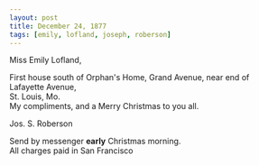 ```yaml
---
layout: post
title: December 24, 1877
tags: [emily, lofland, joseph, roberson]
---
```

Miss Emily Lofland,  

First house south of Orphan's Home, Grand Avenue, near end of  
Lafayette Avenue,  
St. Louis, Mo.  
My compliments, and a Merry Christmas to you all.  

Jos. S. Roberson  

Send by messenger __early__ Christmas morning.  
All charges paid in San Francisco
